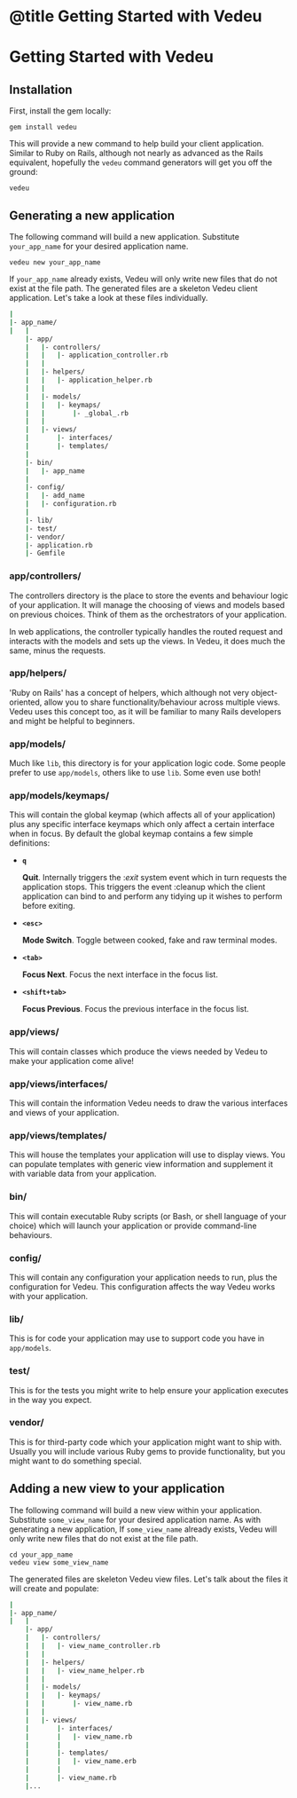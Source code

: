 # @title Getting Started with Vedeu
# Getting Started with Vedeu

## Installation

First, install the gem locally:

    gem install vedeu

This will provide a new command to help build your client application.
Similar to Ruby on Rails, although not nearly as advanced as the Rails
equivalent, hopefully the `vedeu` command generators will get you off
the ground:

    vedeu

## Generating a new application

The following command will build a new application. Substitute
`your_app_name` for your desired application name.

    vedeu new your_app_name

If `your_app_name` already exists, Vedeu will only write new files
that do not exist at the file path. The generated files are a skeleton
Vedeu client application. Let's take a look at these files
individually.

```bash
|
|- app_name/
|   |
    |- app/
    |   |- controllers/
    |   |   |- application_controller.rb
    |   |
    |   |- helpers/
    |   |   |- application_helper.rb
    |   |
    |   |- models/
    |   |   |- keymaps/
    |   |       |- _global_.rb
    |   |
    |   |- views/
    |       |- interfaces/
    |       |- templates/
    |
    |- bin/
    |   |- app_name
    |
    |- config/
    |   |- add_name
    |   |- configuration.rb
    |
    |- lib/
    |- test/
    |- vendor/
    |- application.rb
    |- Gemfile
```

### app/controllers/

The controllers directory is the place to store the events and
behaviour logic of your application. It will manage the choosing of
views and models based on previous choices. Think of them as the
orchestrators of your application.

In web applications, the controller typically handles the routed
request and interacts with the models and sets up the views. In Vedeu,
it does much the same, minus the requests.

### app/helpers/

'Ruby on Rails' has a concept of helpers, which although not very
object-oriented, allow you to share functionality/behaviour across
multiple views. Vedeu uses this concept too, as it will be familiar to
many Rails developers and might be helpful to beginners.

### app/models/

Much like `lib`, this directory is for your application logic code.
Some people prefer to use `app/models`, others like to use `lib`. Some
even use both!

### app/models/keymaps/

This will contain the global keymap (which affects all of your
application) plus any specific interface keymaps which only affect a
certain interface when in focus. By default the global keymap contains
a few simple definitions:

- **`q`**

  **Quit**. Internally triggers the :_exit_ system event which in turn
  requests the application stops. This triggers the event :cleanup
  which the client application can bind to and perform any tidying up
  it wishes to perform before exiting.

- **`<esc>`**

  **Mode Switch**. Toggle between cooked, fake and raw terminal modes.

- **`<tab>`**

  **Focus Next**. Focus the next interface in the focus list.

- **`<shift+tab>`**

  **Focus Previous**. Focus the previous interface in the focus list.

### app/views/

This will contain classes which produce the views needed by Vedeu to
make your application come alive!

### app/views/interfaces/

This will contain the information Vedeu needs to draw the various
interfaces and views of your application.

### app/views/templates/

This will house the templates your application will use to display
views. You can populate templates with generic view information and
supplement it with variable data from your application.

### bin/

This will contain executable Ruby scripts (or Bash, or shell language
of your choice) which will launch your application or provide
command-line behaviours.

### config/

This will contain any configuration your application needs to run,
plus the configuration for Vedeu. This configuration affects the way
Vedeu works with your application.

### lib/

This is for code your application may use to support code you have in
`app/models`.

### test/

This is for the tests you might write to help ensure your application
executes in the way you expect.

### vendor/

This is for third-party code which your application might want to
ship with. Usually you will include various Ruby gems to provide
functionality, but you might want to do something special.


## Adding a new view to your application

The following command will build a new view within your application.
Substitute `some_view_name` for your desired application name. As with
generating a new application, If `some_view_name` already exists,
Vedeu will only write new files that do not exist at the file path.

    cd your_app_name
    vedeu view some_view_name

The generated files are skeleton Vedeu view files. Let's talk about
the files it will create and populate:

```bash
|
|- app_name/
|   |
    |- app/
    |   |- controllers/
    |   |   |- view_name_controller.rb
    |   |
    |   |- helpers/
    |   |   |- view_name_helper.rb
    |   |
    |   |- models/
    |   |   |- keymaps/
    |   |       |- view_name.rb
    |   |
    |   |- views/
    |       |- interfaces/
    |       |   |- view_name.rb
    |       |
    |       |- templates/
    |       |   |- view_name.erb
    |       |
    |       |- view_name.rb
    |...
```
